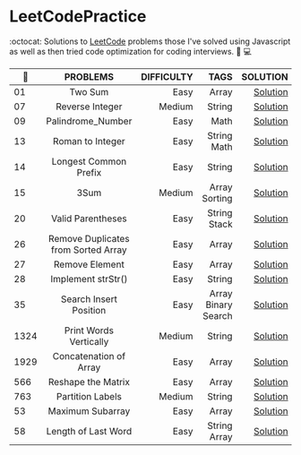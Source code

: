 # LeetCodePractice
:octocat: Solutions to <a href="https://leetcode.com/">LeetCode</a> problems those I've solved using Javascript as well as then tried code optimization for coding interviews. 
:rocket: :computer:



| :pushpin:| PROBLEMS | DIFFICULTY | TAGS | SOLUTION |
| ------------- |:----------------:| -----------:|------:| -------: |
| 01 | Two Sum | Easy | Array | <a href="https://github.com/saifakib/LeetCodePractice/blob/master/1.Two_Sum.js">Solution</a>|
| 07 | Reverse Integer | Medium | String | <a href="https://github.com/saifakib/LeetCodePractice/blob/master/7.Reverse_Integer.js">Solution</a>|
| 09 | Palindrome_Number | Easy | Math | <a href="https://github.com/saifakib/LeetCodePractice/blob/master/9.Palindrome_Number.js">Solution</a>|
| 13 | Roman to Integer | Easy | String Math | <a href="https://github.com/saifakib/LeetCodePractice/blob/master/13.roman-to-integer.js">Solution</a>|
| 14 | Longest Common Prefix | Easy | String | <a href="https://github.com/saifakib/LeetCodePractice/blob/master/14.longest-common-prefix.js">Solution</a>|
| 15 | 3Sum | Medium | Array Sorting  | <a href="https://github.com/saifakib/LeetCodePractice/blob/master/15.3Sum.js">Solution</a>|
| 20 | Valid Parentheses | Easy | String Stack | <a href="https://github.com/saifakib/LeetCodePractice/blob/master/20.valid-parentheses.js">Solution</a>|
| 26 | Remove Duplicates from Sorted Array | Easy | Array | <a href="https://github.com/saifakib/LeetCodePractice/blob/master/26.remove-duplicates-from-sorted-array.js">Solution</a>|
| 27 | Remove Element | Easy | Array | <a href="https://github.com/saifakib/LeetCodePractice/blob/master/27.remove-element.js">Solution</a>|
| 28 | Implement strStr() | Easy | String | <a href="https://github.com/saifakib/LeetCodePractice/blob/master/28.implement-strStr.js">Solution</a>|
| 35 | Search Insert Position | Easy | Array Binary Search | <a href="https://github.com/saifakib/LeetCodePractice/blob/master/35.search-insert-position.js">Solution</a>|
| 1324 | Print Words Vertically | Medium | String | <a href="https://github.com/saifakib/LeetCodePractice/blob/master/1324.print-words-vertically.js">Solution</a>|
| 1929 | Concatenation of Array | Easy | Array | <a href="https://github.com/saifakib/LeetCodePractice/blob/master/1929.concatenation-of-array.js">Solution</a>|
| 566 | Reshape the Matrix | Easy | Array | <a href="https://github.com/saifakib/LeetCodePractice/blob/master/566.reshape-the-matrix.js">Solution</a>|
| 763 | Partition Labels | Medium | String | <a href="https://github.com/saifakib/LeetCodePractice/blob/master/763.partition-labels.js">Solution</a>|
| 53 | Maximum Subarray | Easy | Array | <a href="https://github.com/saifakib/LeetCodePractice/blob/master/53.maximum-subarray.js">Solution</a>|
| 58 | Length of Last Word | Easy | String Array | <a href="https://github.com/saifakib/LeetCodePractice/blob/master/58.length-of-last-word.js">Solution</a>|
